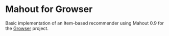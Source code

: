 # Mahout for Growser

Basic implementation of an Item-based recommender using Mahout 0.9 for
the [Growser](https://github.com/tomdean/growser/) project.